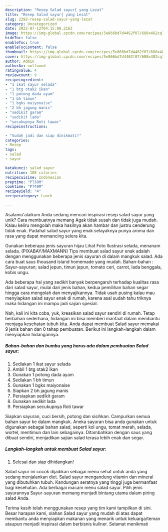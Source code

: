 ```yaml
---
description: "Resep Salad sayur{ yang Lezat"
title: "Resep Salad sayur{ yang Lezat"
slug: 2292-resep-salad-sayur-yang-lezat
category: Uncategorized
date: 2022-07-12T04:15:08.216Z
image: https://img-global.cpcdn.com/recipes/5e866bd7d4462f07/680x482cq70/salad-sayur-foto-resep-utama.jpg
hideToc: false
enableToc: true
enableTocContent: false
thumbnail: https://img-global.cpcdn.com/recipes/5e866bd7d4462f07/680x482cq70/salad-sayur-foto-resep-utama.jpg
cover: https://img-global.cpcdn.com/recipes/5e866bd7d4462f07/680x482cq70/salad-sayur-foto-resep-utama.jpg
author: Admin
authorAv: notfound
ratingvalue: 4
reviewcount: 9
recipeingredient:
- "1 ikat sayur selada"
- "1 btg otak2 ikan"
- "1 potong dada ayam"
- "1 bh timun"
- "1 bgks maiyonaise"
- "2 bh jagung manis"
- "sedikit garam"
- "sedikit lada"
- "secukupnya Roti tawar"
recipeinstructions:

- "Sudah jadi dan siap dinikmati!"
categories:
- Resep
tags:
- salad
- sayur

katakunci: salad sayur 
nutrition: 108 calories
recipecuisine: Indonesian
preptime: "PT38M"
cooktime: "PT49M"
recipeyield: "4"
recipecategory: Lunch

---
```



Asalamu'alaikum Anda sedang mencari inspirasi resep salad sayur yang unik? Cara membuatnya memang Agak tidak susah dan tidak juga mudah. Kalau keliru mengolah maka hasilnya akan hambar dan justru cenderung tidak enak. Padahal salad sayur yang enak selayaknya punya aroma dan rasa yang dapat memancing selera kita.


Gunakan beberapa jenis sayuran hijau Lihat Foto Ilustrasi selada, menanam selada. (PIXABAY/MAXMANN) Tips membuat salad sayur enak adalah dengan menggunakan beberapa jenis sayuran di dalam mangkuk salad. Ada cara buat saus thousand island homemade yang mudah. Bahan-bahan : Sayur-sayuran; salad jepun, timun jepun, tomato ceri, carrot, lada benggala, kobis ungu.

Ada beberapa hal yang sedikit banyak berpengaruh terhadap kualitas rasa dari salad sayur, mulai dari jenis bahan, kedua pemilihan bahan segar hingga cara mengolah dan menyajikannya. Tidak usah pusing kalau mau menyiapkan salad sayur enak di rumah, karena asal sudah tahu triknya maka hidangan ini mampu jadi sajian spesial.


Nah, kali ini kita coba, yuk, kreasikan salad sayur sendiri di rumah. Tetap berbahan sederhana, hidangan ini bisa memberi manfaat dalam membantu menjaga kesehatan tubuh kita. Anda dapat membuat Salad sayur memakai 9 jenis bahan dan 0 tahap pembuatan. Berikut ini langkah-langkah dalam menyiapkan hidangannya.

<!--inarticleads1-->

##### Bahan-bahan dan bumbu yang harus ada dalam pembuatan Salad sayur:

1. Sediakan 1 ikat sayur selada
1. Ambil 1 btg otak2 ikan
1. Gunakan 1 potong dada ayam
1. Sediakan 1 bh timun
1. Gunakan 1 bgks maiyonaise
1. Siapkan 2 bh jagung manis
1. Persiapkan sedikit garam
1. Gunakan sedikit lada
1. Persiapkan secukupnya Roti tawar


Siapkan sayuran, cuci bersih, potong dan sisihkan. Campurkan semua bahan sayur ke dalam mangkuk. Aneka sayuran bisa anda gunakan untuk digunakan sebagai bahan salad, seperti kol ungu, tomat merah, selada, wortel, mentimun dan lain sebagainya. Ditambahkan dengan saus yang dibuat sendiri, menjadikan sajian salad terasa lebih enak dan segar. 

<!--inarticleads2-->

##### Langkah-langkah untuk membuat Salad sayur:


1. Selesai dan siap dihidangkan!

Salad sayur ini cocok dijadikan sebagai menu sehat untuk anda yang sedang menjalankan diet. Salad sayur mengandung vitamin dan mineral yang dibutuhkan tubuh. Kandungan seratnya yang tinggi juga bermanfaat bagi kesehatan. Ada berbagai macam menu salad sayur. Pilih jenis sayurannya Sayur-sayuran memang menjadi bintang utama dalam piring salad Anda. 

Terima kasih telah menggunakan resep yang tim kami tampilkan di sini. Besar harapan kami, olahan Salad sayur yang mudah di atas dapat membantu anda menyiapkan makanan yang menarik untuk keluarga/teman ataupun menjadi inspirasi dalam berbisnis kuliner. Selamat menikmati
